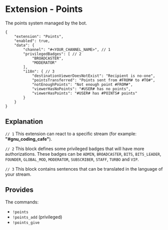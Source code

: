 # Extension - Points

The points system managed by the bot.

```json5
{
    "extension": "Points",
    "enabled": true,
    "data": {
        "channel": "#<YOUR_CHANNEL_NAME>", // 1
        "privilegedBadges": [ // 2
            "BROADCASTER",
            "MODERATOR"
        ],
        "i18n": { // 3
            "destinationViewerDoesNotExist": "Recipient is no-one",
            "pointsTransferred": "Points sent from #FROM# to #TO#",
            "notEnoughPoints": "Not enough point #FROM#",
            "viewerHasNoPoints": "#USER# has no points",
            "viewerHasPoints": "#USER# has #POINTS# points"
        }
    }
}
```

## Explanation

`// 1` This extension can react to a specific stream (for example: **"#gnu_coding_cafe"**).

`// 2` This block defines some privileged badges that will have more authorizations.
These badges can be `ADMIN`, `BROADCASTER`, `BITS`, `BITS_LEADER`, `FOUNDER`, `GLOBAL_MOD`,
`MODERATOR`, `SUBSCRIBER`, `STAFF`, `TURBO` and `VIP`.

`// 3` This block contains sentences that can be translated in the language of your stream.

## Provides

The commands:
- `!points`
- `!points_add` (privileged)
- `!points_give`
